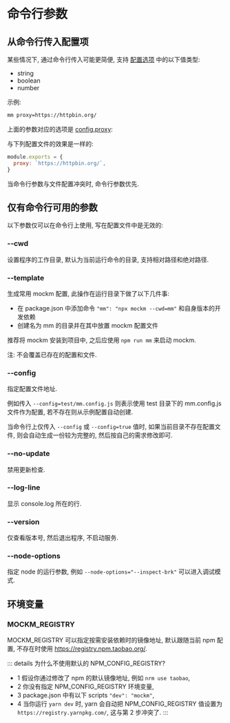 # 命令行参数
## 从命令行传入配置项
某些情况下, 通过命令行传入可能更简便, 支持 [配置选项](../config/option.md) 中的以下值类型:
- string
- boolean
- number

示例:
``` sh
mm proxy=https://httpbin.org/
```

上面的参数对应的选项是 [config.proxy](../config/option.md#config-proxy):

与下列配置文件的效果是一样的:

``` js
module.exports = {
  proxy: `https://httpbin.org/`,
}
```

当命令行参数与文件配置冲突时, 命令行参数优先.

## 仅有命令行可用的参数
以下参数仅可以在命令行上使用, 写在配置文件中是无效的:
### --cwd
设置程序的工作目录, 默认为当前运行命令的目录, 支持相对路径和绝对路径.

### --template
生成常用 mockm 配置, 此操作在运行目录下做了以下几件事:
- 在 package.json 中添加命令 `"mm": "npx mockm --cwd=mm"` 和自身版本的开发依赖
- 创建名为 mm 的目录并在其中放置 mockm 配置文件

推荐将 mockm 安装到项目中, 之后应使用 `npm run mm` 来启动 mockm.

注: 不会覆盖已存在的配置和文件.

### --config
指定配置文件地址. 

例如传入 `--config=test/mm.config.js` 则表示使用 test 目录下的 mm.config.js 文件作为配置, 若不存在则从示例配置自动创建.

当命令行上仅传入 `--config` 或 `--config=true` 值时, 如果当前目录不存在配置文件, 则会自动生成一份较为完整的, 然后按自己的需求修改即可.

### --no-update
禁用更新检查.

### --log-line
显示 console.log 所在的行.

### --version
仅查看版本号, 然后退出程序, 不启动服务.

### --node-options
指定 node 的运行参数, 例如 `--node-options="--inspect-brk"` 可以进入调试模式.

## 环境变量
### MOCKM_REGISTRY
MOCKM_REGISTRY 可以指定按需安装依赖时的镜像地址, 默认跟随当前 npm 配置, 不存在时使用 https://registry.npm.taobao.org/.

::: details 为什么不使用默认的 NPM_CONFIG_REGISTRY? 
- 1 假设你通过修改了 npm 的默认镜像地址, 例如 `nrm use taobao`, 
- 2 你没有指定 NPM_CONFIG_REGISTRY 环境变量,
- 3 package.json 中有以下 scripts `"dev": "mockm"`,
- 4 当你运行 `yarn dev` 时, yarn 会自动把 NPM_CONFIG_REGISTRY 值设置为 `https://registry.yarnpkg.com/`, 这与第 2 步冲突了.
:::


